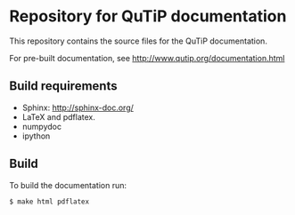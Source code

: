 Repository for QuTiP documentation
==================================

This repository contains the source files for the QuTiP documentation.

For pre-built documentation, see http://www.qutip.org/documentation.html

Build requirements
------------------

* Sphinx: http://sphinx-doc.org/
* LaTeX and pdflatex.
* numpydoc
* ipython

Build
-----

To build the documentation run:

    $ make html pdflatex
